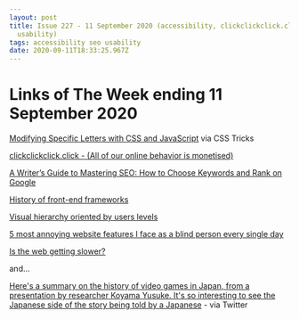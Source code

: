 ```yaml
---
layout: post
title: Issue 227 - 11 September 2020 (accessibility, clickclickclick.click, seo,
  usability)
tags: accessibility seo usability
date: 2020-09-11T18:33:25.967Z
---
```

# Links of The Week ending 11 September 2020

<a href="https://css-tricks.com/modifying-specific-letters-with-css-and-javascript/" title="Modifying Specific Letters with CSS and JavaScript" alt="Modifying Specific Letters with CSS and JavaScript" target="_blank">Modifying Specific Letters with CSS and JavaScript</a> via CSS Tricks

<a href="https://clickclickclick.click/" title="clickclickclick.click" alt="clickclickclick.click" target="_blank">clickclickclick.click - (All of our online behavior is monetised)</a>

<a href="https://thewritelife.com/what-is-seo-writing/" title="A Writer’s Guide to Mastering SEO: How to Choose Keywords and Rank on Google" alt="A Writer’s Guide to Mastering SEO: How to Choose Keywords and Rank on Google" target="_blank">A Writer’s Guide to Mastering SEO: How to Choose Keywords and Rank on Google</a>

<a href="https://blog.logrocket.com/history-of-frontend-frameworks/" title="History of front-end frameworks" alt="History of front-end frameworks" target="_blank">History of front-end frameworks</a>

<a href="https://uxdesign.cc/visual-hierarchy-oriented-by-users-levels-5adc621c42b3" title="Visual hierarchy oriented by users levels" alt="Visual hierarchy oriented by users levels" target="_blank">Visual hierarchy oriented by users levels</a>

<a href="https://bighack.org/5-most-annoying-website-features-i-face-as-a-blind-screen-reader-user-accessibility" title="5 most annoying website features I face as a blind person every single day" alt="5 most annoying website features I face as a blind person every single day" target="_blank">5 most annoying website features I face as a blind person every single day</a>

<a href="https://www.debugbear.com/blog/is-the-web-getting-slower" title="Is the web getting slower?" alt="Is the web getting slower?" target="_blank">Is the web getting slower?</a>

and...

<a href="https://twitter.com/felipepepe/status/1299734374951170051?s=20" target="_blank" title="Here's a summary on the history of video games in Japan, from a presentation by researcher Koyama Yusuke. It's so interesting to see the Japanese side of the story being told by a Japanese" alt="Here's a summary on the history of video games in Japan, from a presentation by researcher Koyama Yusuke. It's so interesting to see the Japanese side of the story being told by a Japanese">Here's a summary on the history of video games in Japan, from a presentation by researcher Koyama Yusuke. It's so interesting to see the Japanese side of the story being told by a Japanese</a> - via Twitter